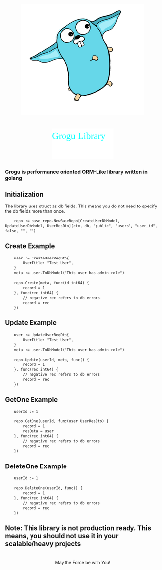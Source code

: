 

<div align="center">
<img alt="go-grogu" src="/assets/go-grogu.png" width="400" />
</div>

<div align="center">

# ![grogu](./assets/grogu-text.svg)

</div>

### Grogu is performance oriented ORM-Like library written in golang
 
## Initialization 

<p> The library uses struct as db fields. This means you do not need to specify the db fields more than once.</p>

```
	repo := base_repo.NewBaseRepo[CreateUserDbModel, UpdateUserDbModel, UserResDto](ctx, db, "public", "users", "user_id", false, "", "")
```

## Create Example
```
	user := CreateUserReqDto{
		UserTitle: "Test User",
	}
	meta := user.ToDbModel("This user has admin role")

	repo.Create(meta, func(id int64) {
		record = 1
	}, func(rec int64) {
		// negative rec refers to db errors
		record = rec
	})
```

## Update Example
```
	user := UpdateUserReqDto{
		UserTitle: "Test User",
	}
	meta := user.ToDbModel("This user has admin role")
	
	repo.Update(userId, meta, func() {
		record = 1
	}, func(rec int64) {
		// negative rec refers to db errors
		record = rec
	})
```

## GetOne Example
```
    userId := 1
    
	repo.GetOne(userId, func(user UserResDto) {
		record = 1
		resData = user
	}, func(rec int64) {
		// negative rec refers to db errors
		record = rec
	})
```

## DeleteOne Example
```
    userId := 1

	repo.DeleteOne(userId, func() {
		record = 1
	}, func(rec int64) {
		// negative rec refers to db errors
		record = rec
	})
```

## Note: This library is not production ready. This means, you should not use it in your scalable/heavy projects 

#
#

 <p align="center">May the Force be with You! </p>
